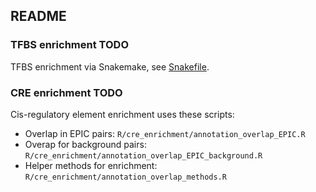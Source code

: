 ## README

### TFBS enrichment TODO
TFBS enrichment via Snakemake, see [Snakefile](Snakefile).

### CRE enrichment TODO

Cis-regulatory element enrichment uses these scripts:

* Overlap in EPIC pairs: `R/cre_enrichment/annotation_overlap_EPIC.R`
* Overap for background pairs: `R/cre_enrichment/annotation_overlap_EPIC_background.R`
* Helper methods for enrichment: `R/cre_enrichment/annotation_overlap_methods.R`
